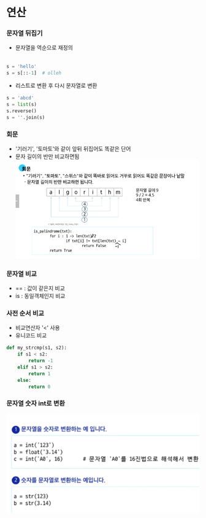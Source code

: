 # 연산

### 문자열 뒤집기

- 문자열을 역순으로 재정의

```python

s = 'hello'
s = s[::-1]  # olleh
```

- 리스트로 변환 후 다시 문자열로 변환

```python
s = 'abcd'
s = list(s)
s.reverse()
s = ''.join(s)
```

### 회문

- '기러기', '토마토'와 같이 앞뒤 뒤집어도 똑같은 단어
- 문자 길이의 반만 비교하면됨
  ![img.png](img/img.png)

### 문자열 비교

- == : 값이 같은지 비교
- is : 동일객체인지 비교

### 사전 순서 비교

- 비교연산자 '<' 사용
- 유니코드 비교

```python
def my_strcmp(s1, s2):
    if s1 < s2:
        return -1
    elif s1 > s2:
        return 1
    else:
        return 0
```
### 문자열 숫자 int로 변환
![img_1.png](img/img_1.png)

